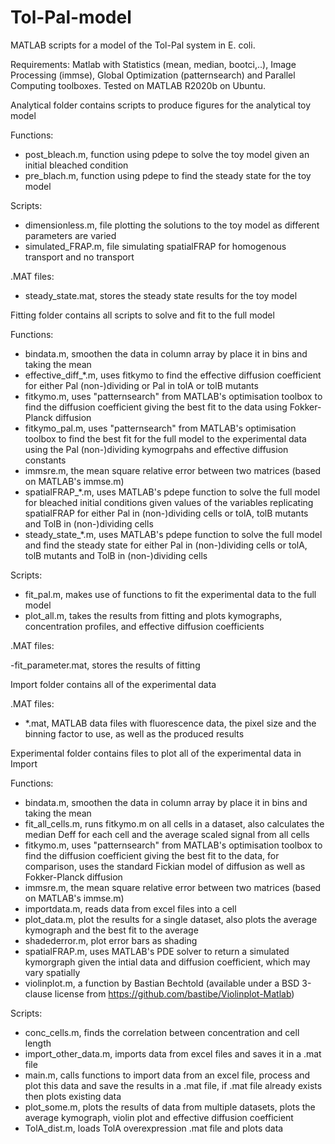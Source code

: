 # Tol-Pal-model
MATLAB scripts for a model of the Tol-Pal system in E. coli. 

Requirements: Matlab with Statistics (mean, median, bootci,..), Image Processing (immse), Global Optimization (patternsearch) and Parallel Computing toolboxes. Tested on MATLAB R2020b on Ubuntu.

Analytical folder contains scripts to produce figures for the analytical toy model 

Functions:

- post_bleach.m, function using pdepe to solve the toy model given an initial bleached condition
- pre_blach.m, function using pdepe to find the steady state for the toy model

Scripts:

- dimensionless.m, file plotting the solutions to the toy model as different parameters are varied
- simulated_FRAP.m, file simulating spatialFRAP for homogenous transport and no transport

.MAT files:

- steady_state.mat, stores the steady state results for the toy model

Fitting folder contains all scripts to solve and fit to the full model

Functions:

- bindata.m, smoothen the data in column array by place it in bins and taking the mean
- effective_diff_*.m, uses fitkymo to find the effective diffusion coefficient for either Pal (non-)dividing or Pal in tolA or tolB mutants
- fitkymo.m, uses "patternsearch" from MATLAB's optimisation toolbox to find the diffusion coefficient giving the best fit to the data using Fokker-Planck diffusion
- fitkymo_pal.m, uses "patternsearch" from MATLAB's optimisation toolbox to find the best fit for the full model to the experimental data using the Pal (non-)dividing kymogrpahs and effective diffusion constants
- immsre.m, the mean square relative error between two matrices (based on MATLAB's immse.m)
- spatialFRAP_*.m, uses MATLAB's pdepe function to solve the full model for bleached initial conditions given values of the variables replicating spatialFRAP for either Pal in (non-)dividing cells or tolA, tolB mutants and TolB in (non-)dividing cells
- steady_state_*.m, uses MATLAB's pdepe function to solve the full model and find the steady state  for either Pal in (non-)dividing cells or tolA, tolB mutants and TolB in (non-)dividing cells

Scripts:

- fit_pal.m, makes use of functions to fit the experimental data to the full model
- plot_all.m, takes the results from fitting and plots kymographs, concentration profiles, and effective diffusion coefficients

.MAT files:

-fit_parameter.mat, stores the results of fitting

Import folder contains all of the experimental data 

.MAT files:

- *.mat, MATLAB data files with fluorescence data, the pixel size and the binning factor to use, as well as the produced results


Experimental folder contains files to plot all of the experimental data in Import

Functions:

- bindata.m, smoothen the data in column array by place it in bins and taking the mean
- fit_all_cells.m, runs fitkymo.m on all cells in a dataset, also calculates the median Deff for each cell and the average scaled signal from all cells
- fitkymo.m, uses "patternsearch" from MATLAB's optimisation toolbox to find the diffusion coefficient giving the best fit to the data, for comparison, uses the standard Fickian model of diffusion as well as Fokker-Planck diffusion
- immsre.m, the mean square relative error between two matrices (based on MATLAB's immse.m)
- importdata.m, reads data from excel files into a cell
- plot_data.m, plot the results for a single dataset, also plots the average kymograph and the best fit to the average
- shadederror.m, plot error bars as shading
- spatialFRAP.m, uses MATLAB's PDE solver to return a simulated kymorgraph given the intial data and diffusion coefficient, which may vary spatially
- violinplot.m, a function by Bastian Bechtold (available under a BSD 3-clause license from https://github.com/bastibe/Violinplot-Matlab)

Scripts:

- conc_cells.m, finds the correlation between concentration and cell length
- import_other_data.m, imports data from excel files and saves it in a .mat file
- main.m, calls functions to import data from an excel file, process and plot this data and save the results in a .mat file, if .mat file already exists then plots existing data
- plot_some.m, plots the results of data from multiple datasets, plots the average kymograph, violin plot and effective diffusion coefficient
- TolA_dist.m, loads TolA overexpression .mat file and plots data

